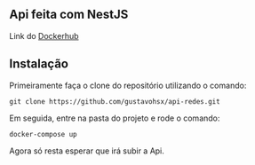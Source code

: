 ## Api feita com NestJS

Link do [Dockerhub](https://hub.docker.com/r/gustavohsx/api-redes)


## Instalação


Primeiramente faça o clone do repositório utilizando o comando:
```
git clone https://github.com/gustavohsx/api-redes.git
```
Em seguida, entre na pasta do projeto e rode o comando: 
```
docker-compose up
```
Agora só resta esperar que irá subir a Api.
